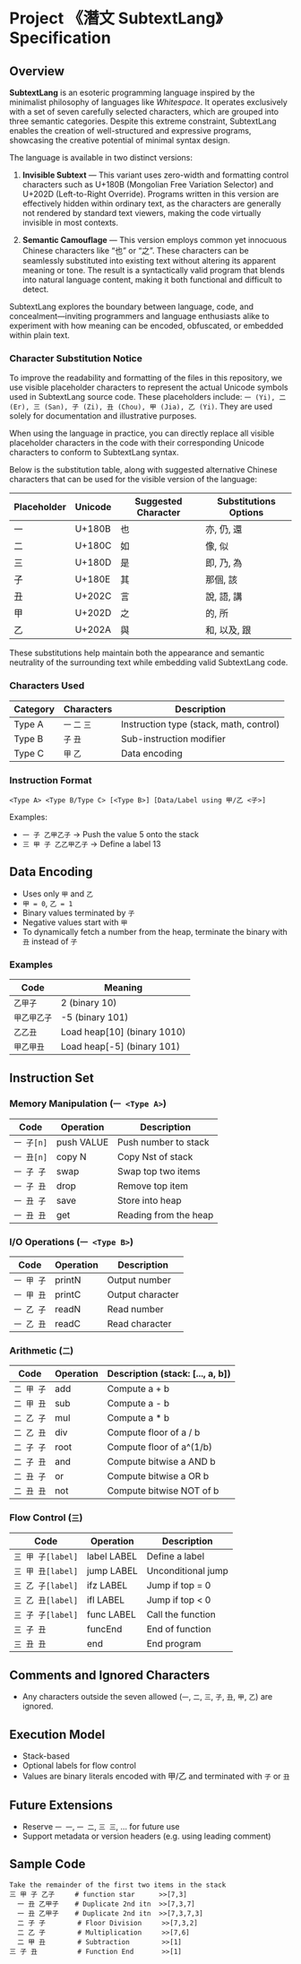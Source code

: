 # Project 《潛文 SubtextLang》 Specification

## Overview
**SubtextLang** is an esoteric programming language inspired by the minimalist philosophy of languages like *Whitespace*. It operates exclusively with a set of seven carefully selected characters, which are grouped into three semantic categories. Despite this extreme constraint, SubtextLang enables the creation of well-structured and expressive programs, showcasing the creative potential of minimal syntax design.

The language is available in two distinct versions:

1. **Invisible Subtext** — This variant uses zero-width and formatting control characters such as U+180B (Mongolian Free Variation Selector) and U+202D (Left-to-Right Override). Programs written in this version are effectively hidden within ordinary text, as the characters are generally not rendered by standard text viewers, making the code virtually invisible in most contexts.

2. **Semantic Camouflage** — This version employs common yet innocuous Chinese characters like “也” or “之”. These characters can be seamlessly substituted into existing text without altering its apparent meaning or tone. The result is a syntactically valid program that blends into natural language content, making it both functional and difficult to detect.

SubtextLang explores the boundary between language, code, and concealment—inviting programmers and language enthusiasts alike to experiment with how meaning can be encoded, obfuscated, or embedded within plain text.

### Character Substitution Notice

To improve the readability and formatting of the files in this repository, we use visible placeholder characters to represent the actual Unicode symbols used in SubtextLang source code. These placeholders include: `一 (Yi), 二 (Er), 三 (San), 子 (Zi), 丑 (Chou), 甲 (Jia), 乙 (Yi)`. They are used solely for documentation and illustrative purposes.

When using the language in practice, you can directly replace all visible placeholder characters in the code with their corresponding Unicode characters to conform to SubtextLang syntax.

Below is the substitution table, along with suggested alternative Chinese characters that can be used for the visible version of the language:

| Placeholder | Unicode | Suggested Character | Substitutions Options |
| ----------- | ------- | ------------------- | --------------------- |
| 一          | U+180B  | 也                  | 亦, 仍, 還            |
| 二          | U+180C  | 如                  | 像, 似                |
| 三          | U+180D  | 是                  | 即, 乃, 為            |
| 子          | U+180E  | 其                  | 那個, 該              |
| 丑          | U+202C  | 言                  | 說, 語, 講            |
| 甲          | U+202D  | 之                  | 的, 所                |
| 乙          | U+202A  | 與                  | 和, 以及, 跟          |

These substitutions help maintain both the appearance and semantic neutrality of the surrounding text while embedding valid SubtextLang code.

### Characters Used

| Category | Characters     | Description                             |
| -------- | -------------- | --------------------------------------- |
| Type A   | `一` `二` `三` | Instruction type (stack, math, control) |
| Type B   | `子` `丑`      | Sub-instruction modifier                |
| Type C   | `甲` `乙`      | Data encoding                           |

### Instruction Format
```
<Type A> <Type B/Type C> [<Type B>] [Data/Label using 甲/乙 <子>]
```
Examples:
- `一 子 乙甲乙子` → Push the value 5 onto the stack
- `三 甲 子 乙乙甲乙子` → Define a label 13

## Data Encoding
- Uses only `甲` and `乙`
- `甲 = 0`, `乙 = 1`
- Binary values terminated by `子`
- Negative values start with `甲`
- To dynamically fetch a number from the heap, terminate the binary with `丑` instead of `子`

### Examples
| Code          | Meaning                       |
| ------------- | ----------------------------- |
| `乙甲子`      | 2 (binary 10)                 |
| `甲乙甲乙子`  | -5 (binary 101)               |
| `乙乙丑`      | Load heap\[10\] (binary 1010) |
| `甲乙甲丑`    | Load heap\[-5\] (binary 101)  |

## Instruction Set

### Memory Manipulation (`一 <Type A>`)
| Code        | Operation   | Description            |
| ----------- | ----------- | ---------------------- |
| `一 子[n]`  | push VALUE  | Push number to stack   |
| `一 丑[n]`  | copy N      | Copy Nst of stack      |
| `一 子 子`  | swap        | Swap top two items     |
| `一 子 丑`  | drop        | Remove top item        |
| `一 丑 子`  | save        | Store into heap        |
| `一 丑 丑`  | get         | Reading ​​from the heap  |

### I/O Operations (`一 <Type B>`)
| Code        | Operation | Description       |
| ----------- | --------- | ----------------- |
| `一 甲 子`  | printN    | Output number     |
| `一 甲 丑`  | printC    | Output character  |
| `一 乙 子`  | readN     | Read number       |
| `一 乙 丑`  | readC     | Read character    |

### Arithmetic (`二`)
| Code        | Operation | Description (stack: \[..., a, b\]) |
| ----------- | --------- | ---------------------------------- |
| `二 甲 子`  | add       | Compute a + b                      |
| `二 甲 丑`  | sub       | Compute a - b                      |
| `二 乙 子`  | mul       | Compute a \* b                     |
| `二 乙 丑`  | div       | Compute floor of a / b             |
| `二 子 子`  | root      | Compute floor of a^(1/b)           |
| `二 子 丑`  | and       | Compute bitwise a AND b            |
| `二 丑 子`  | or        | Compute bitwise a OR b             |
| `二 丑 丑`  | not       | Compute bitwise NOT of b           |

### Flow Control (`三`)
| Code               | Operation   | Description         |
| ------------------ | ----------- | ------------------- |
| `三 甲 子[label]`  | label LABEL | Define a label      |
| `三 甲 丑[label]`  | jump LABEL  | Unconditional jump  |
| `三 乙 子[label]`  | ifz  LABEL  | Jump if top = 0     |
| `三 乙 丑[label]`  | ifl  LABEL  | Jump if top < 0     |
| `三 子 子[label]`  | func LABEL  | Call the function   |
| `三 子 丑`         | funcEnd     | End of function     |
| `三 丑 丑`         | end         | End program         |

## Comments and Ignored Characters
- Any characters outside the seven allowed (`一`, `二`, `三`, `子`, `丑`, `甲`, `乙`) are ignored.

## Execution Model
- Stack-based
- Optional labels for flow control
- Values are binary literals encoded with 甲/乙 and terminated with `子` or `丑`

## Future Extensions
- Reserve `一 一`, `一 二`, `三 三`, ... for future use
- Support metadata or version headers (e.g. using leading comment)

## Sample Code
```
Take the remainder of the first two items in the stack
三 甲 子 乙子     # function star      >>[7,3]
  一 丑 乙甲子    # Duplicate 2nd itn  >>[7,3,7]
  一 丑 乙甲子    # Duplicate 2nd itn  >>[7,3,7,3]
  二 子 子        # Floor Division     >>[7,3,2]
  二 乙 子        # Multiplication     >>[7,6]
  二 甲 丑        # Subtraction        >>[1]
三 子 丑          # Function End       >>[1]
```